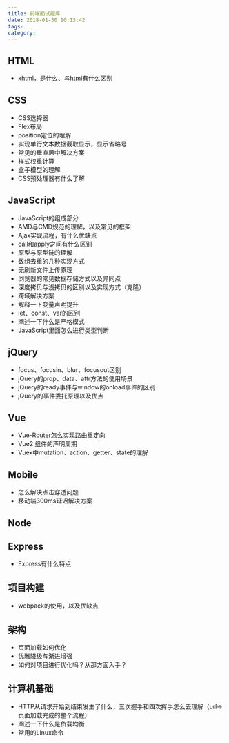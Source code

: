 ```yaml
---
title: 前端面试题库
date: 2018-01-30 10:13:42
tags:
category:
---
```


## HTML
 - xhtml，是什么、与html有什么区别

## CSS
 - CSS选择器
 - Flex布局
 - position定位的理解
 - 实现单行文本数据截取显示，显示省略号
 - 常见的垂直居中解决方案
 - 样式权重计算
 - 盒子模型的理解
 - CSS预处理器有什么了解

## JavaScript
 - JavaScript的组成部分
 - AMD与CMD规范的理解，以及常见的框架
 - Ajax实现流程，有什么优缺点
 - call和apply之间有什么区别
 - 原型与原型链的理解
 - 数组去重的几种实现方式
 - 无刷新文件上传原理
 - 浏览器的常见数据存储方式以及异同点
 - 深度拷贝与浅拷贝的区别以及实现方式（克隆）
 - 跨域解决方案
 - 解释一下变量声明提升
 - let、const、var的区别
 - 阐述一下什么是严格模式
 - JavaScript里面怎么进行类型判断

## jQuery
 - focus、focusin、blur、focusout区别
 - jQuery的prop、data、attr方法的使用场景
 - jQuery的ready事件与window的onload事件的区别
 - jQuery的事件委托原理以及优点

## Vue
 - Vue-Router怎么实现路由重定向
 - Vue2 组件的声明周期
 - Vuex中mutation、action、getter、state的理解

## Mobile
 - 怎么解决点击穿透问题
 - 移动端300ms延迟解决方案

## Node

## Express
 - Express有什么特点

## 项目构建
 - webpack的使用，以及优缺点

## 架构
 - 页面加载如何优化
 - 优雅降级与渐进增强
 - 如何对项目进行优化吗？从那方面入手？

## 计算机基础
 - HTTP从请求开始到结束发生了什么，三次握手和四次挥手怎么去理解（url->页面加载完成的整个流程）
 - 阐述一下什么是负载均衡
 - 常用的Linux命令

